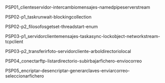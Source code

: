 PSP01_clienteservidor-intercambiomensajes-namedpipeserverstream

PSP02-p1_taskrunwait-blockingcollection

PSP02-p2_filosofosgetset-threadstart-enum

PSP03-p1_servidorclientemensajes-taskasync-lockobject-networkstream-tcpclient

PSP03-p2_transferirfoto-servidorcliente-arboldirectoriolocal

PSP04_conectarftp-listardirectorio-subirbajarfichero-enviocorreo

PSP05_encriptar-desencriptar-generarclaves-enviarcorreo-seleccionarfichero
